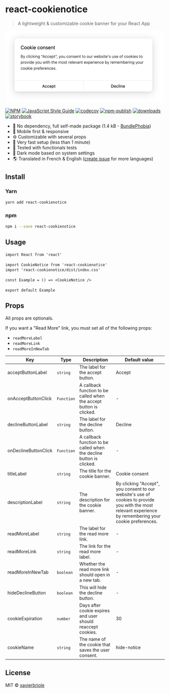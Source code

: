 # react-cookienotice

> A lightweight & customizable cookie banner for your React App

![Preview Light](screenshots/light.png)

[![NPM](https://img.shields.io/npm/v/react-cookienotice.svg)](https://www.npmjs.com/package/react-cookienotice)
[![JavaScript Style Guide](https://img.shields.io/badge/code_style-standard-brightgreen.svg)](https://standardjs.com)
[![codecov](https://codecov.io/gh/xavierbriole/react-cookienotice/branch/master/graph/badge.svg?token=256VJO28DU)](https://codecov.io/gh/xavierbriole/react-cookienotice)
[![npm-publish](https://github.com/xavierbriole/react-cookienotice/workflows/npm-publish/badge.svg)](https://github.com/xavierbriole/react-cookienotice/actions/workflows/npm-publish.yml)
[![downloads](https://img.shields.io/badge/dynamic/json?color=blue&label=downloads&query=downloads&suffix=%2Fmonth&url=https%3A%2F%2Fapi.npmjs.org%2Fdownloads%2Fpoint%2Flast-month%2Freact-cookienotice)](http://npm-stats.org/#/react-cookienotice)
[![storybook](https://cdn.jsdelivr.net/gh/storybookjs/brand@main/badge/badge-storybook.svg)](https://react-cookienotice.vercel.app)

- 🍃 No dependency, full self-made package (1.4 kB - [BundlePhobia](https://bundlephobia.com/package/react-cookienotice))
- 📱 Mobile first & responsive
- ⚙️ Customizable with several props
- 🍕 Very fast setup (less than 1 minute)
- 🧪 Tested with functionals tests
- 🌙 Dark mode based on system settings
- 🌎 Translated in French & English ([create issue](https://github.com/xavierbriole/react-cookienotice/issues/new) for more languages)

## Install

### Yarn

```bash
yarn add react-cookienotice
```

### npm

```bash
npm i --save react-cookienotice
```

## Usage

```tsx
import React from 'react'

import CookieNotice from 'react-cookienotice'
import 'react-cookienotice/dist/index.css'

const Example = () => <CookieNotice />

export default Example
```

## Props

All props are optionals.

If you want a "Read More" link, you must set all of the following props:

- `readMoreLabel`
- `readMoreLink`
- `readMoreInNewTab`

| Key                  | Type       | Description                                                          | Default value                                                                                                                                              |
| -------------------- | ---------- | -------------------------------------------------------------------- | ---------------------------------------------------------------------------------------------------------------------------------------------------------- |
| acceptButtonLabel    | `string`   | The label for the accept button.                                     | Accept                                                                                                                                                     |
| onAcceptButtonClick  | `Function` | A callback function to be called when the accept button is clicked.  | -                                                                                                                                                          |
| declineButtonLabel   | `string`   | The label for the decline button.                                    | Decline                                                                                                                                                    |
| onDeclineButtonClick | `Function` | A callback function to be called when the decline button is clicked. | -                                                                                                                                                          |
| titleLabel           | `string`   | The title for the cookie banner.                                     | Cookie consent                                                                                                                                             |
| descriptionLabel     | `string`   | The description for the cookie banner.                               | By clicking "Accept", you consent to our website's use of cookies to provide you with the most relevant experience by remembering your cookie preferences. |
| readMoreLabel        | `string`   | The label for the read more link.                                    | -                                                                                                                                                          |
| readMoreLink         | `string`   | The link for the read more label.                                    | -                                                                                                                                                          |
| readMoreInNewTab     | `boolean`  | Whether the read more link should open in a new tab.                 | -                                                                                                                                                          |
| hideDeclineButton    | `boolean`  | This will hide the decline button.                                   | -                                                                                                                                                          |
| cookieExpiration     | `number`   | Days after cookie expires and user should reaccept cookies.          | 30                                                                                                                                                         |
| cookieName           | `string`   | The name of the cookie that saves the user consent.                  | hide-notice                                                                                                                                                |

## License

MIT © [xavierbriole](https://github.com/xavierbriole)
